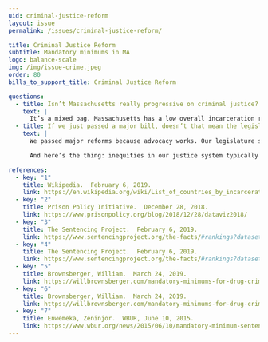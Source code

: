 ```yaml
---
uid: criminal-justice-reform
layout: issue
permalink: /issues/criminal-justice-reform/

title: Criminal Justice Reform
subtitle: Mandatory minimums in MA
logo: balance-scale
img: /img/issue-crime.jpeg
order: 80
bills_to_support_title: Criminal Justice Reform

questions:
  - title: Isn’t Massachusetts really progressive on criminal justice?
    text: |
      It’s a mixed bag. Massachusetts has a low overall incarceration rate, but some of the worst racial disparities. We have also been criticized for [sending more paroled prisoners back to prison than Texas](https://www.prisonpolicy.org/blog/2019/01/02/parole/?fbclid=IwAR1pVj1CJBGRyKWgUAW5SO6vcln-DW4ocCIMpltGnqKJr838RFRE_X5OL9M). While other states are certainly worse, Massachusetts has serious problems with its criminal justice system. Remember: even progressive U.S. states lock up more people than most other countries.
  - title: If we just passed a major bill, doesn’t that mean the legislature is doing a good job?
    text: |
      We passed major reforms because advocacy works. Our legislature spent several years failing to act on mass incarceration after passing “tough on crime” legislation in the Clinton years. Activists spent multiple legislative sessions trying to push the legislature to do something and they finally did, but that is not what a progressive legislature looks like!

      And here’s the thing: inequities in our justice system typically follow other injustices in society.  Our legislature has been mostly silent on the things that would make sentencing reform most effective: housing, health care, and education.

references:
  - key: "1"
    title: Wikipedia.  February 6, 2019.
    link: https://en.wikipedia.org/wiki/List_of_countries_by_incarceration_rate.
  - key: "2"
    title: Prison Policy Initiative.  December 28, 2018.
    link: https://www.prisonpolicy.org/blog/2018/12/28/dataviz2018/
  - key: "3"
    title: The Sentencing Project.  February 6, 2019.
    link: https://www.sentencingproject.org/the-facts/#rankings?dataset-option=BWR.
  - key: "4"
    title: The Sentencing Project.  February 6, 2019.
    link: https://www.sentencingproject.org/the-facts/#rankings?dataset-option=HWR.
  - key: "5"
    title: Brownsberger, William.  March 24, 2019.
    link: https://willbrownsberger.com/mandatory-minimums-for-drug-crimes-in-the-senate-criminal-justice-package/
  - key: "6"
    title: Brownsberger, William.  March 24, 2019.
    link: https://willbrownsberger.com/mandatory-minimums-for-drug-crimes-in-the-senate-criminal-justice-package/
  - key: "7"
    title: Enwemeka, Zeninjor.  WBUR, June 10, 2015.
    link: https://www.wbur.org/news/2015/06/10/mandatory-minimum-sentences-primer.
---
```

